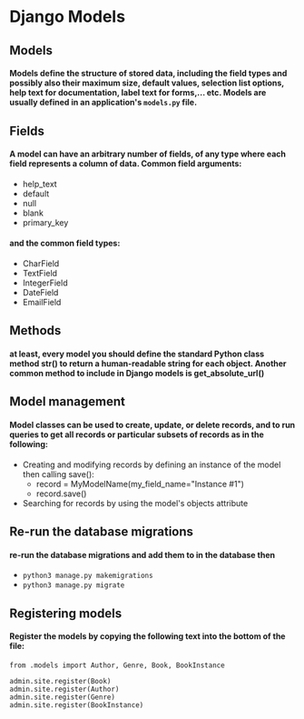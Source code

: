 # Django Models
## Models
#### Models define the structure of stored data, including the field types and possibly also their maximum size, default values, selection list options, help text for documentation, label text for forms,... etc. Models are usually defined in an application's `models.py` file. 

## Fields
#### A model can have an arbitrary number of fields, of any type where each field represents a column of data. Common field arguments: 
- help_text
- default
- null
- blank
- primary_key
#### and the common field types:
- CharField
- TextField 
- IntegerField 
- DateField 
- EmailField
## Methods
#### at least, every model you should define the standard Python class method __str__() to return a human-readable string for each object. Another common method to include in Django models is get_absolute_url()
## Model management
#### Model classes can be used to create, update, or delete records, and to run queries to get all records or particular subsets of records as in the following:
- Creating and modifying records by defining an instance of the model then calling save():
    - record = MyModelName(my_field_name="Instance #1")
    - record.save()
- Searching for records by using the model's objects attribute
## Re-run the database migrations
#### re-run the database migrations and add them to in the database then
- `python3 manage.py makemigrations`
- `python3 manage.py migrate`
## Registering models 
#### Register the models by copying the following text into the bottom of the file:
```
from .models import Author, Genre, Book, BookInstance

admin.site.register(Book)
admin.site.register(Author)
admin.site.register(Genre)
admin.site.register(BookInstance)
```